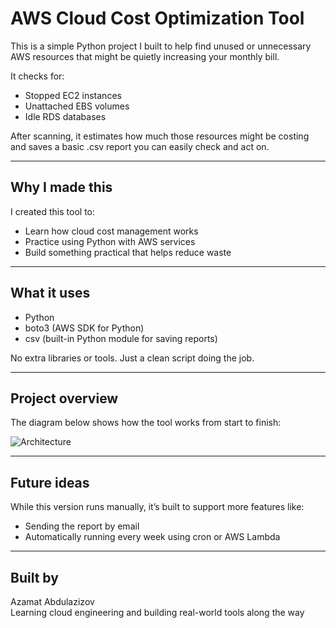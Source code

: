 # AWS Cloud Cost Optimization Tool

This is a simple Python project I built to help find unused or unnecessary AWS resources that might be quietly increasing your monthly bill.

It checks for:
- Stopped EC2 instances
- Unattached EBS volumes
- Idle RDS databases

After scanning, it estimates how much those resources might be costing and saves a basic .csv report you can easily check and act on.

---

## Why I made this

I created this tool to:
- Learn how cloud cost management works
- Practice using Python with AWS services
- Build something practical that helps reduce waste

---

## What it uses

- Python
- boto3 (AWS SDK for Python)
- csv (built-in Python module for saving reports)

No extra libraries or tools. Just a clean script doing the job.

---

## Project overview

The diagram below shows how the tool works from start to finish:

![Architecture](images/architecture.png)

---

## Future ideas

While this version runs manually, it’s built to support more features like:
- Sending the report by email
- Automatically running every week using cron or AWS Lambda

---

## Built by

Azamat Abdulazizov  
Learning cloud engineering and building real-world tools along the way
